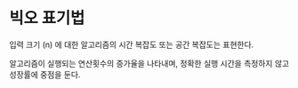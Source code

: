 # 빅오 표기법

입력 크기 (n) 에 대한 알고리즘의 시간 복잡도 또는 공간 복잡도는 표현한다.

알고리즘이 실행되는 연산횟수의 증가율을 나타내며, 정확한 실행 시간을 측정하지 않고 성장률에 중점을 둔다.

